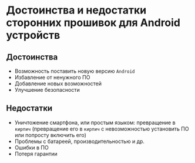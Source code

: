 # Достоинства и недостатки сторонних прошивок для Android устройств

## Достоинства

- Возможность поставить новую версию `Android`
- Избавление от ненужного ПО
- Добавление новых возможностей
- Улучшение безопасности

## Недостатки

- Уничтожение смартфона, или простым языком: превращение в `кирпич` (превращение его в `кирпич` с невозможностью установить ПО или попросту включить его)
- Проблемы с батареей, производительностью и др.
- Ошибки в ПО
- Потеря гарантии
